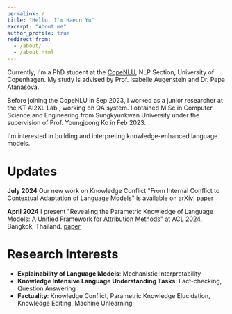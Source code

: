 ```yaml
---
permalink: /
title: "Hello, I'm Haeun Yu"
excerpt: "About me"
author_profile: true
redirect_from: 
  - /about/
  - /about.html
---
```


Currently, I'm a PhD student at the [CopeNLU](https://www.copenlu.com/), NLP Section, University of Copenhagen. My study is advised by Prof. Isabelle Augenstein and Dr. Pepa Atanasova.

Before joining the CopeNLU in Sep 2023, I worked as a junior researcher at the KT AI2XL Lab., working on QA system. I obtained M.Sc in Computer Science and Engineering from Sungkyunkwan University under the supervision of Prof. Youngjoong Ko in Feb 2023.

I'm interested in building and interpreting knowledge-enhanced language models.


Updates
=====
**July 2024** Our new work on Knowledge Conflict "From Internal Conflict to Contextual Adaptation of Language Models" is available on arXiv! [paper](https://arxiv.org/abs/2407.17023)

**April 2024** I present "Revealing the Parametric Knowledge of Language Models: A Unified Framework for Attribution Methods" at ACL 2024, Bangkok, Thailand. [paper](https://aclanthology.org/2024.acl-long.444/)


Research Interests
======
- **Explainability of Language Models**: Mechanistic Interpretability
- **Knowledge Intensive Language Understanding Tasks**: Fact-checking, Question Answering
- **Factuality**: Knowledge Conflict, Parametric Knowledge Elucidation, Knowledge Editing, Machine Unlearning